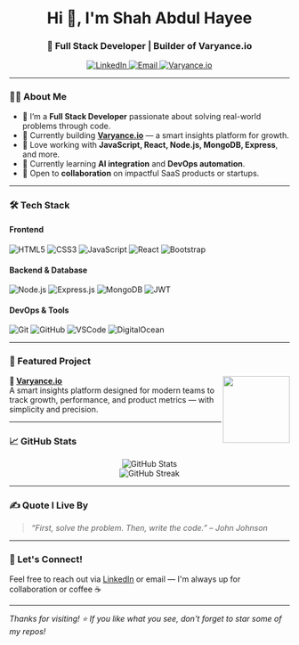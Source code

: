 

<h1 align="center">Hi 👋, I'm Shah Abdul Hayee</h1>
<h3 align="center">🚀 Full Stack Developer | Builder of Varyance.io</h3>

<p align="center">
  <a href="https://www.linkedin.com/in/shah-abdul-hayee/" target="_blank">
    <img src="https://img.shields.io/badge/-LinkedIn-0A66C2?style=for-the-badge&logo=linkedin&logoColor=white" alt="LinkedIn">
  </a>
  <a href="mailto:ahayee589@email.com" target="_blank">
    <img src="https://img.shields.io/badge/-Email-D14836?style=for-the-badge&logo=gmail&logoColor=white" alt="Email">
  </a>
  <a href="https://varyance.io" target="_blank">
     <img src="https://img.shields.io/badge/-Varyance.io-000?style=for-the-badge&logo=react&logoColor=61DAFB" alt="Varyance.io">
  </a>
</p>

---

### 👨‍💻 About Me
- 🧠 I’m a **Full Stack Developer** passionate about solving real-world problems through code.  
- 💼 Currently building **[Varyance.io](https://varyance.io)** — a smart insights platform for growth.
- 🧱 Love working with **JavaScript, React, Node.js, MongoDB, Express**, and more.
- 🌱 Currently learning **AI integration** and **DevOps automation**.
- 🤝 Open to **collaboration** on impactful SaaS products or startups.

---

### 🛠️ Tech Stack

#### Frontend
![HTML5](https://img.shields.io/badge/-HTML5-E34F26?style=flat&logo=html5&logoColor=white)
![CSS3](https://img.shields.io/badge/-CSS3-1572B6?style=flat&logo=css3&logoColor=white)
![JavaScript](https://img.shields.io/badge/-JavaScript-F7DF1E?style=flat&logo=javascript&logoColor=black)
![React](https://img.shields.io/badge/-React-61DAFB?style=flat&logo=react&logoColor=black)
![Bootstrap](https://img.shields.io/badge/-Bootstrap-7952B3?style=flat&logo=bootstrap&logoColor=white)

#### Backend & Database
![Node.js](https://img.shields.io/badge/-Node.js-339933?style=flat&logo=node.js&logoColor=white)
![Express.js](https://img.shields.io/badge/-Express-000000?style=flat&logo=express&logoColor=white)
![MongoDB](https://img.shields.io/badge/-MongoDB-47A248?style=flat&logo=mongodb&logoColor=white)
![JWT](https://img.shields.io/badge/-JWT-000000?style=flat&logo=jsonwebtokens&logoColor=white)

#### DevOps & Tools
![Git](https://img.shields.io/badge/-Git-F05032?style=flat&logo=git&logoColor=white)
![GitHub](https://img.shields.io/badge/-GitHub-181717?style=flat&logo=github&logoColor=white)
![VSCode](https://img.shields.io/badge/-VSCode-007ACC?style=flat&logo=visual-studio-code&logoColor=white)
![DigitalOcean](https://img.shields.io/badge/-DigitalOcean-0080FF?style=flat&logo=digitalocean&logoColor=white)

---

### 🧩 Featured Project

<a href="https://varyance.io" target="_blank">
  <img align="right" src="https://varyance.io/logo.png" width="120" />
</a>

**🔗 [Varyance.io](https://varyance.io)**  
A smart insights platform designed for modern teams to track growth, performance, and product metrics — with simplicity and precision.

---

### 📈 GitHub Stats

<p align="center">
  <img src="https://github-readme-stats.vercel.app/api?username=AbdulHayee589&show_icons=true&theme=radical" alt="GitHub Stats" />
  <br/>
  <img src="https://github-readme-streak-stats.herokuapp.com/?user=AbdulHayee589&theme=radical" alt="GitHub Streak" />
</p>

---

### ✍️ Quote I Live By
> *“First, solve the problem. Then, write the code.” – John Johnson*

---

### 🙌 Let's Connect!
Feel free to reach out via [LinkedIn](https://www.linkedin.com/in/shah-abdul-hayee/) or email — I'm always up for collaboration or coffee ☕️

---

_Thanks for visiting! ⭐ If you like what you see, don't forget to star some of my repos!_

<!--
**AbdulHayee589/AbdulHayee589** is a ✨ _special_ ✨ repository because its `README.md` (this file) appears on your GitHub profile.

Here are some ideas to get you started:

- 🔭 I’m currently working on ...
- 🌱 I’m currently learning ...
- 👯 I’m looking to collaborate on ...
- 🤔 I’m looking for help with ...
- 💬 Ask me about ...
- 📫 How to reach me: ...
- 😄 Pronouns: ...
- ⚡ Fun fact: ...
-->
